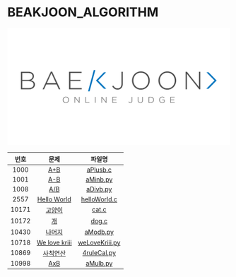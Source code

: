 # BEAKJOON_ALGORITHM

![Alt text](/beakjoonImg.png)

|번호|문제|파일명|
|:---:|:---:|:---:|
|1000|[A+B](https://www.acmicpc.net/problem/1000)|[aPlusb.c](https://github.com/SHINYOUNGAHN/BEAKJOON_ALGORITHM/blob/main/aPlusb.c)|
|1001|[A-B](https://www.acmicpc.net/problem/1001)|[aMinb.py](https://github.com/SHINYOUNGAHN/BEAKJOON_ALGORITHM/blob/main/aMinb.py)|
|1008|[A/B](https://www.acmicpc.net/problem/1008)|[aDivb.py](https://github.com/SHINYOUNGAHN/BEAKJOON_ALGORITHM/blob/master/aDivb.py)|
|2557|[Hello World](https://www.acmicpc.net/problem/2557)|[helloWorld.c](https://github.com/SHINYOUNGAHN/BEAKJOON_ALGORITHM/blob/main/helloWorld.c)|
|10171|[고양이](https://www.acmicpc.net/problem/10171)|[cat.c](https://github.com/SHINYOUNGAHN/BEAKJOON_ALGORITHM/blob/main/cat.c)|
|10172|[개](https://www.acmicpc.net/problem/10172)|[dog.c](https://github.com/SHINYOUNGAHN/BEAKJOON_ALGORITHM/blob/main/dog.c)|
|10430|[나머지](https://www.acmicpc.net/problem/10430)|[aModb.py](https://github.com/SHINYOUNGAHN/BEAKJOON_ALGORITHM/blob/main/aModb.py)|
|10718|[We love kriii](https://www.acmicpc.net/problem/10718)|[weLoveKriii.py](https://github.com/SHINYOUNGAHN/BEAKJOON_ALGORITHM/blob/main/weLoveKriii.py)|
|10869|[사칙연산](https://www.acmicpc.net/problem/10869)|[4ruleCal.py](https://github.com/SHINYOUNGAHN/BEAKJOON_ALGORITHM/blob/main/4ruleCal.py)|
|10998|[AxB](https://www.acmicpc.net/problem/10998)|[aMulb.py](https://github.com/SHINYOUNGAHN/BEAKJOON_ALGORITHM/blob/master/aMulb.py)|